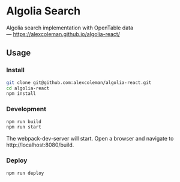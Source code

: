# Algolia Search 
Algolia search implementation with OpenTable data — https://alexcoleman.github.io/algolia-react/

## Usage

### Install

```bash
git clone git@github.com:alexcoleman/algolia-react.git
cd algolia-react
npm install
```

### Development

```bash
npm run build
npm run start
```

The webpack-dev-server will start. Open a browser and navigate to http://localhost:8080/build.

### Deploy
```bash
npm run deploy
```

